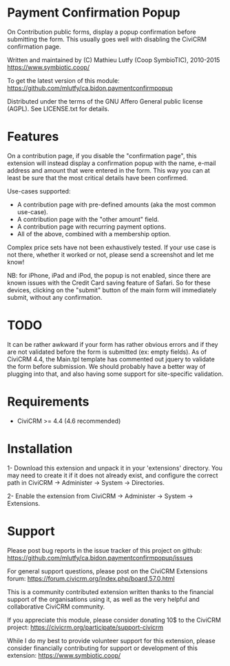 Payment Confirmation Popup
==========================

On Contribution public forms, display a popup confirmation before submitting
the form. This usually goes well with disabling the CiviCRM confirmation page.

Written and maintained by (C) Mathieu Lutfy (Coop SymbioTIC), 2010-2015  
https://www.symbiotic.coop/

To get the latest version of this module:
https://github.com/mlutfy/ca.bidon.paymentconfirmpopup

Distributed under the terms of the GNU Affero General public license (AGPL).
See LICENSE.txt for details.

Features
========

On a contribution page, if you disable the "confirmation page", this
extension will instead display a confirmation popup with the name, e-mail
address and amount that were entered in the form. This way you can at
least be sure that the most critical details have been confirmed.

Use-cases supported:

* A contribution page with pre-defined amounts (aka the most common use-case).
* A contribution page with the "other amount" field.
* A contribution page with recurring payment options.
* All of the above, combined with a membership option.

Complex price sets have not been exhaustively tested. If your use case is not
there, whether it worked or not, please send a screenshot and let me know!

NB: for iPhone, iPad and iPod, the popup is not enabled, since there are known
issues with the Credit Card saving feature of Safari. So for these devices,
clicking on the "submit" button of the main form will immediately submit,
without any confirmation.

TODO
====

It can be rather awkward if your form has rather obvious errors and if they
are not validated before the form is submitted (ex: empty fields). As of
CiviCRM 4.4, the Main.tpl template has commented out jquery to validate the
form before submission. We should probably have a better way of plugging into
that, and also having some support for site-specific validation.

Requirements
============

- CiviCRM >= 4.4 (4.6 recommended)

Installation
============

1- Download this extension and unpack it in your 'extensions' directory.
   You may need to create it if it does not already exist, and configure
   the correct path in CiviCRM -> Administer -> System -> Directories.

2- Enable the extension from CiviCRM -> Administer -> System -> Extensions.

Support
=======

Please post bug reports in the issue tracker of this project on github:
https://github.com/mlutfy/ca.bidon.paymentconfirmpopup/issues

For general support questions, please post on the CiviCRM Extensions forum:
https://forum.civicrm.org/index.php/board,57.0.html

This is a community contributed extension written thanks to the financial
support of the organisations using it, as well as the very helpful and
collaborative CiviCRM community.

If you appreciate this module, please consider donating 10$ to the CiviCRM project:
https://civicrm.org/participate/support-civicrm

While I do my best to provide volunteer support for this extension, please
consider financially contributing for support or development of this extension:
https://www.symbiotic.coop/

